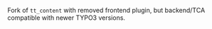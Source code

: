 Fork of `tt_content` with removed frontend plugin, but backend/TCA compatible with newer TYPO3 versions.
